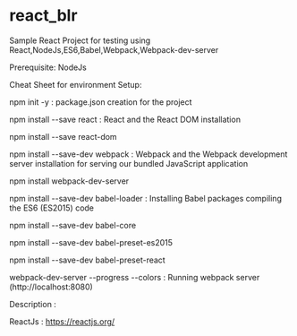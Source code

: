 # react_blr
Sample React Project for testing using React,NodeJs,ES6,Babel,Webpack,Webpack-dev-server

Prerequisite:
NodeJs

Cheat Sheet for environment Setup:

npm init -y : package.json creation for the project

npm install --save react : React and the React DOM installation

npm install --save react-dom 

npm install --save-dev webpack : Webpack and the Webpack development server installation for serving our bundled JavaScript application

npm install webpack-dev-server

npm install --save-dev babel-loader : Installing Babel packages compiling the ES6 (ES2015) code

npm install --save-dev babel-core

npm install --save-dev babel-preset-es2015

npm install --save-dev babel-preset-react

webpack-dev-server --progress --colors : Running webpack server (http://localhost:8080)

Description :

ReactJs :
https://reactjs.org/
